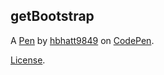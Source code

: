 getBootstrap
------------


A [Pen](https://codepen.io/hbhatt9849/pen/KKppOyR) by [hbhatt9849](https://codepen.io/hbhatt9849) on [CodePen](https://codepen.io).

[License](https://codepen.io/hbhatt9849/pen/KKppOyR/license).
